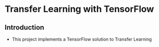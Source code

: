 # Transfer Learning with TensorFlow

## Introduction
* This project implements a TensorFlow solution to Transfer Learning
